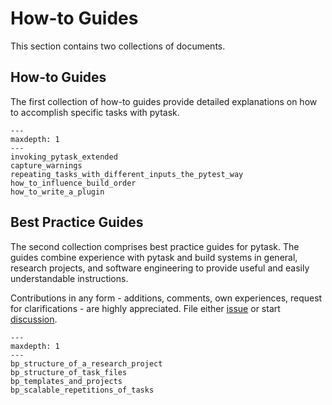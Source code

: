 # How-to Guides

This section contains two collections of documents.

## How-to Guides

The first collection of how-to guides provide detailed explanations on how to accomplish
specific tasks with pytask.

```{toctree}
---
maxdepth: 1
---
invoking_pytask_extended
capture_warnings
repeating_tasks_with_different_inputs_the_pytest_way
how_to_influence_build_order
how_to_write_a_plugin
```

## Best Practice Guides

The second collection comprises best practice guides for pytask. The guides combine
experience with pytask and build systems in general, research projects, and software
engineering to provide useful and easily understandable instructions.

Contributions in any form - additions, comments, own experiences, request for
clarifications - are highly appreciated. File either
[issue](https://github.com/pytask-dev/pytask/issues) or start
[discussion](https://github.com/pytask-dev/pytask/discussions).

```{toctree}
---
maxdepth: 1
---
bp_structure_of_a_research_project
bp_structure_of_task_files
bp_templates_and_projects
bp_scalable_repetitions_of_tasks
```
